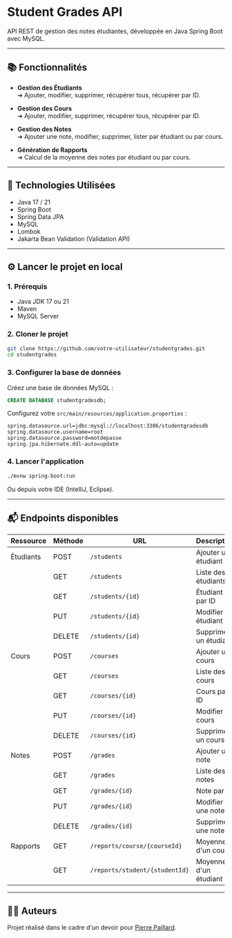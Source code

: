 # Student Grades API

API REST de gestion des notes étudiantes, développée en Java Spring Boot avec MySQL.

---

## 📚 Fonctionnalités

- **Gestion des Étudiants**  
  ➔ Ajouter, modifier, supprimer, récupérer tous, récupérer par ID.

- **Gestion des Cours**  
  ➔ Ajouter, modifier, supprimer, récupérer tous, récupérer par ID.

- **Gestion des Notes**  
  ➔ Ajouter une note, modifier, supprimer, lister par étudiant ou par cours.

- **Génération de Rapports**  
  ➔ Calcul de la moyenne des notes par étudiant ou par cours.

---

## 🚀 Technologies Utilisées

- Java 17 / 21
- Spring Boot
- Spring Data JPA
- MySQL
- Lombok
- Jakarta Bean Validation (Validation API)

---

## ⚙️ Lancer le projet en local

### 1. Prérequis

- Java JDK 17 ou 21
- Maven
- MySQL Server

### 2. Cloner le projet

```bash
git clone https://github.com/votre-utilisateur/studentgrades.git
cd studentgrades
```

### 3. Configurer la base de données

Créez une base de données MySQL :

```sql
CREATE DATABASE studentgradesdb;
```

Configurez votre `src/main/resources/application.properties` :

```properties
spring.datasource.url=jdbc:mysql://localhost:3306/studentgradesdb
spring.datasource.username=root
spring.datasource.password=motdepasse
spring.jpa.hibernate.ddl-auto=update
```

### 4. Lancer l'application

```bash
./mvnw spring-boot:run
```

Ou depuis votre IDE (IntelliJ, Eclipse).

---

## 📬 Endpoints disponibles

| Ressource  | Méthode | URL | Description |
|------------|---------|-----|-------------|
| Étudiants  | POST    | `/students` | Ajouter un étudiant |
|            | GET     | `/students` | Liste des étudiants |
|            | GET     | `/students/{id}` | Étudiant par ID |
|            | PUT     | `/students/{id}` | Modifier un étudiant |
|            | DELETE  | `/students/{id}` | Supprimer un étudiant |
| Cours      | POST    | `/courses` | Ajouter un cours |
|            | GET     | `/courses` | Liste des cours |
|            | GET     | `/courses/{id}` | Cours par ID |
|            | PUT     | `/courses/{id}` | Modifier un cours |
|            | DELETE  | `/courses/{id}` | Supprimer un cours |
| Notes      | POST    | `/grades` | Ajouter une note |
|            | GET     | `/grades` | Liste des notes |
|            | GET     | `/grades/{id}` | Note par ID |
|            | PUT     | `/grades/{id}` | Modifier une note |
|            | DELETE  | `/grades/{id}` | Supprimer une note |
| Rapports   | GET     | `/reports/course/{courseId}` | Moyenne d'un cours |
|            | GET     | `/reports/student/{studentId}` | Moyenne d'un étudiant |

---

## 👨‍🏫 Auteurs

Projet réalisé dans le cadre d'un devoir pour [Pierre Paillard](mailto:paillard.pierre@gmail.com).
